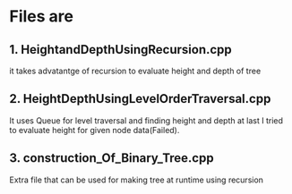 # Files are
## 1. HeightandDepthUsingRecursion.cpp
it takes advatantge of recursion  to evaluate height and depth of tree
## 2. HeightDepthUsingLevelOrderTraversal.cpp
It uses Queue for level traversal and finding height and depth
at last I tried to evaluate height for given node data(Failed).
## 3. construction_Of_Binary_Tree.cpp
Extra file that can be used for making tree at runtime using recursion
